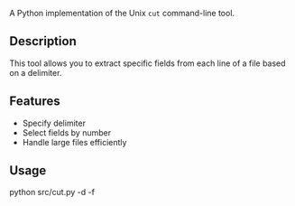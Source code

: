 A Python implementation of the Unix `cut` command-line tool.

## Description

This tool allows you to extract specific fields from each line of a file based on a delimiter.

## Features

- Specify delimiter
- Select fields by number
- Handle large files efficiently

## Usage

python src/cut.py -d <delimiter> -f <fields> <filename>